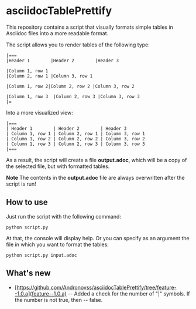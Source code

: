 # asciidocTablePrettify

This repository contains a script that visually formats simple tables in Asciidoc files into a more readable format.

The script allows you to render tables of the following type:

```adoc
|===
|Header 1        |Header 2        |Header 3

|Column 1, row 1                                                |Column 2, row 1 |Column 3, row 1

|Column 1, row 2|Column 2, row 2 |Column 3, row 2

|Column 1, row 3  |Column 2, row 3 |Column 3, row 3
|=
```

Into a more visualized view:

```adoc
|===
| Header 1        | Header 2        | Header 3       
| Column 1, row 1 | Column 2, row 1 | Column 3, row 1
| Column 1, row 2 | Column 2, row 2 | Column 3, row 2
| Column 1, row 3 | Column 2, row 3 | Column 3, row 3
|===
```

As a result, the script will create a file **output.adoc**, which will be a copy of the selected file, but with formatted tables.

 **Note**
The contents in the **output.adoc** file are always overwritten after the script is run!

## How to use

Just run the script with the following command:

`python script.py`

At that, the console will display help. Or you can specify as an argument the file in which you want to format the tables:

`python script.py input.adoc`

## What's new

* [https://github.com/Andronovss/asciidocTablePrettify/tree/feature--1.0.a](feature--1.0.a) -- Added a check for the number of "|" symbols.
If the number is not true, then -- false.
